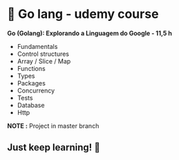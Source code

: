 # 🔵 Go lang - udemy course

**Go (Golang): Explorando a Linguagem do Google - 11,5 h**
 
* Fundamentals
* Control structures
* Array / Slice / Map
* Functions
* Types
* Packages
* Concurrency
* Tests
* Database
* Http

**NOTE :** Project in master branch
## Just keep learning! 🤟
